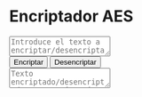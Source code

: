 <!DOCTYPE html>
<html lang="en">
<head>
<meta charset="UTF-8">
<meta name="viewport" content="width=device-width, initial-scale=1.0">
<title>Encriptador AES</title>
<link rel="stylesheet" href="styles.css">
</head>
<body class="body">
  <div class="container">
    <h1>Encriptador AES</h1>
    <textarea id="inputText" placeholder="Introduce el texto a encriptar/desencriptar"></textarea>
    <div class="buttons">
      <button onclick="encryptText()">Encriptar</button>
      <button onclick="decryptText()">Desencriptar</button>
    </div>
    <textarea id="outputText" placeholder="Texto encriptado/desencriptado aparecerá aquí"></textarea>
  </div>
  <script src="script.js"></script>
</body>
</html> 
